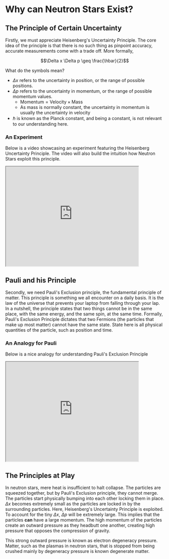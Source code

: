 # Why can Neutron Stars Exist?

## The Principle of Certain Uncertainty

Firstly, we must appreciate Heisenberg's Uncertainty Principle. The core idea of the principle is that there is no such thing as pinpoint accuracy, accurate measurements come with a trade off. More formally,

$$\Delta x \Delta p \geq \frac{\hbar}{2}$$

What do the symbols mean?

- $\Delta x$ refers to the uncertainty in position, or the range of possible positions.
- $\Delta p$ refers to the uncertainty in momentum, or the range of possible momentum values.
    - $\text{Momentum} = \text{Velocity} \times \text{Mass}$
    - As mass is normally constant, the uncertainty in momentum is usually the uncertainty in velocity
- $\hbar$ is known as the Planck constant, and being a constant, is not relevant to our understanding here.

### An Experiment
Below is a video showcasing an experiment featuring the Heisenberg Uncertainty Principle. The video will also build the intuition how Neutron Stars exploit this principle.

<iframe width="420" height="315" src="https://www.youtube.com/embed/a8FTr2qMutA"></iframe>

## Pauli and his Principle

Secondly, we need Pauli's Exclusion principle, the fundamental principle of matter. This principle is something we all encounter on a daily basis. It is the law of the universe that prevents your laptop from falling through your lap.
In a nutshell, the principle states that two things cannot be in the same place, with the same energy, and the same spin, at the same time.
Formally, Pauli's Exclusion Principle dictates that two Fermions (the particles that make up most matter) cannot have the same state. State here is all physical quantities of the particle, such as position and time.

### An Analogy for Pauli

Below is a nice analogy for understanding Pauli's Exclusion Principle
<iframe width="420" height="315" src="https://www.youtube.com/embed/Fxeb3Pc4PA4"></iframe>


## The Principles at Play

In neutron stars, mere heat is insufficient to halt collapse. The particles are squeezed together, but by Pauli's Exclusion principle, they cannot merge.
The particles start physically bumping into each other locking them in place. $\Delta x$ becomes extremely small as the particles are locked in by the surrounding particles.
Here, Heisenberg's Uncertainty Principle is exploited. To account for the tiny $\Delta x$, $\Delta p$ will be extremely large. This implies that the particles **can** have a large momentum.
The high momentum of the particles create an outward pressure as they headbutt one another, creating high pressure that opposes the compression of gravity.

This strong outward pressure is known as electron degeneracy pressure. Matter, such as the plasmas in neutron stars, that is stopped from being crushed mainly by degeneracy pressure is known degenerate matter. 